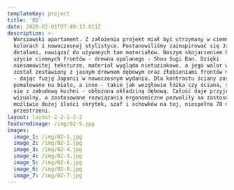 ```yaml
---
templateKey: project
title: '02'
date: 2020-02-01T07:49:13.011Z
description: >-
  Warszawski apartament. Z założenia projekt miał być utrzymany w ciemnych
  kolorach i nowoczesnej stylistyce. Postanowiliśmy zainspirować się Japonią i
  detalami, nawiązać do używanych tam materiałów. Naszym skojarzeniem było
  użycie ciemnych frontów - drewna opalanego - Shou Sugi Ban. Dzięki
  niesamowitej teksturze, materiał wygląda nietuzinkowo, a jego walor wizualny
  został zestawiony z jasnym drewnem dębowym oraz żłobieniami frontów meblowych
  - dając fuzję Japonii w nowoczesnym wydaniu. Dla kontrastu ściany zostały
  pomalowane na biało, a inne - takie jak wezgłowie łóżka czy ściana, stykająca
  się z zabudową kuchni - obłożona okładziną dębową. Całość daje przyjemny efekt
  wizualny, a zastosowane rozwiązania ergonomiczne pozwoliły na zastosowanie
  możliwie dużej ilości skrytek, szaf i schowków na tej, niespełna 70 metrowej
  przestrzeni.
layout: layout-2-2-1-2-2
featuredimage: /img/02-5.jpg
images:
  image_1: /img/02-1.jpg
  image_2: /img/02-2.jpg
  image_3: /img/02-4.jpg
  image_4: /img/02-3.jpg
  image_5: /img/02-6.jpg
  image_6: /img/02-8.jpg
  image_7: /img/02-7.jpg
---
```


